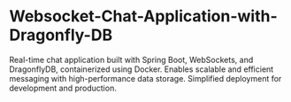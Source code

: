 # Websocket-Chat-Application-with-Dragonfly-DB
Real-time chat application built with Spring Boot, WebSockets, and DragonflyDB, containerized using Docker. Enables scalable and efficient messaging with high-performance data storage. Simplified deployment for development and production.

